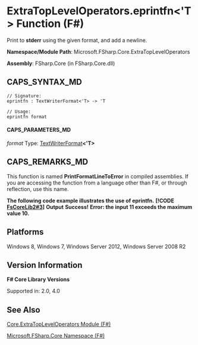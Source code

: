 # ExtraTopLevelOperators.eprintfn<'T> Function (F#)

Print to **stderr** using the given format, and add a newline.

**Namespace/Module Path**: Microsoft.FSharp.Core.ExtraTopLevelOperators

**Assembly**: FSharp.Core (in FSharp.Core.dll)


## CAPS_SYNTAX_MD

```
// Signature:
eprintfn : TextWriterFormat<'T> -> 'T

// Usage:
eprintfn format
```

#### CAPS_PARAMETERS_MD
*format*
Type: [TextWriterFormat](http://msdn.microsoft.com/en-us/library/2080c4a5-7bdd-4a01-8e01-10b498af92de)**&lt;'T&gt;**




## CAPS_REMARKS_MD
This function is named **PrintFormatLineToError** in compiled assemblies. If you are accessing the function from a language other than F#, or through reflection, use this name.

**The following code example illustrates the use of eprintfn.**
**[!CODE [FsCoreLib2#3](../CodeSnippet/VS_Snippets_Fsharp/fscorelib2/FSharp/fs/program.fs#3)]**
**Output**
**Success!**
**Error: the input 11 exceeds the maximum value 10.**
## Platforms
Windows 8, Windows 7, Windows Server 2012, Windows Server 2008 R2


## Version Information
**F# Core Library Versions**

Supported in: 2.0, 4.0




## See Also
[Core.ExtraTopLevelOperators Module &#40;F&#35;&#41;](Core.ExtraTopLevelOperators+Module+%28F%23%29.md)

[Microsoft.FSharp.Core Namespace &#40;F&#35;&#41;](Microsoft.FSharp.Core+Namespace+%28F%23%29.md)

